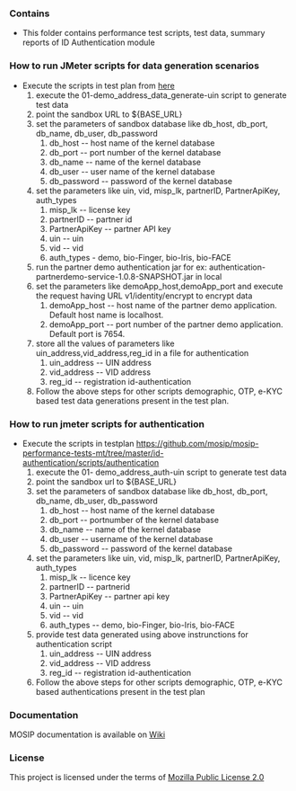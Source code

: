 ### Contains
* This folder contains performance test scripts, test data, summary reports of ID Authentication module

### How to run JMeter scripts for data generation scenarios
* Execute the scripts in test plan from [here](/scripts/data-generate)
    1. execute the 01-demo_address_data_generate-uin script to generate test data
	2. point the sandbox URL to ${BASE_URL} 
	3. set the parameters of sandbox database like db_host, db_port, db_name, db_user, db_password
		1. db_host -- host name of the kernel database
		2. db_port -- port number of the kernel database
		3. db_name -- name of the kernel database
		4. db_user -- user name of the kernel database
		5. db_password -- password of the kernel database
    4. set the parameters like uin, vid, misp_lk, partnerID, PartnerApiKey, auth_types
		1. misp_lk -- license key
		2. partnerID -- partner id
		3. PartnerApiKey -- partner API key
		4. uin -- uin
		5. vid -- vid
		6. auth_types - demo, bio-Finger, bio-Iris, bio-FACE
    5. run the partner demo authentication jar for ex: authentication-partnerdemo-service-1.0.8-SNAPSHOT.jar in local
    6. set the parameters like demoApp_host,demoApp_port and execute the request having URL v1/identity/encrypt to encrypt data 
		1. demoApp_host -- host name of the partner demo application. Default host name is localhost.
		2. demoApp_port -- port number of the partner demo application. Default port is 7654.
    7. store all the values of parameters like uin_address,vid_address,reg_id in a file for authentication
 		1. uin_address -- UIN address
		2. vid_address -- VID address
		3. reg_id -- registration id-authentication
    8. Follow the above steps for other scripts demographic, OTP, e-KYC based test data generations present in the test plan.
 				
### How to run jmeter scripts for authentication
 * Execute the scripts in testplan https://github.com/mosip/mosip-performance-tests-mt/tree/master/id-authentication/scripts/authentication
    1. execute the 01- demo_address_auth-uin script to generate test data
	2. point the sandbox url to ${BASE_URL} 
	3. set the parameters of sandbox database like db_host, db_port, db_name, db_user, db_password
		1. db_host -- host name of the kernel database
		2. db_port -- portnumber of the kernel database
		3. db_name -- name of the kernel database
		4. db_user -- username of the kernel database
		5. db_password -- password of the kernel database
    4. set the parameters like uin, vid, misp_lk, partnerID, PartnerApiKey, auth_types
		1. misp_lk -- licence key
		2. partnerID -- partnerid
		3. PartnerApiKey -- partner api key
		4. uin -- uin
		5. vid -- vid
		6. auth_types -- demo, bio-Finger, bio-Iris, bio-FACE
    7. provide test data generated using above instrunctions for authentication script
 		1. uin_address -- UIN address
		2. vid_address -- VID address
		3. reg_id -- registration id-authentication 	
    8. Follow the above steps for other scripts demographic, OTP, e-KYC based authentications present in the test plan
	
### Documentation

MOSIP documentation is available on [Wiki](https://github.com/mosip/documentation/wiki)

### License
This project is licensed under the terms of [Mozilla Public License 2.0](https://github.com/mosip/mosip-platform/blob/master/LICENSE)